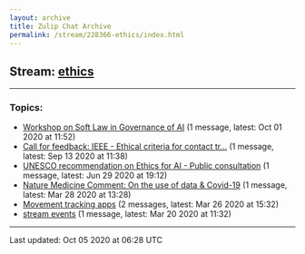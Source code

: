 ```yaml
---
layout: archive
title: Zulip Chat Archive
permalink: /stream/228366-ethics/index.html
---
```


## Stream: [ethics](https://claire4ai.github.io/archive/stream/228366-ethics/index.html)
---

### Topics:

* [Workshop on Soft Law in Governance of AI](topic/Workshop.20on.20Soft.20Law.20in.20Governance.20of.20AI.html) (1 message, latest: Oct 01 2020 at 11:52)
* [Call for feedback: IEEE - Ethical criteria for contact tr...](topic/Call.20for.20feedback.3A.20IEEE.20-.20Ethical.20criteria.20for.20contact.20tr.2E.2E.2E.html) (1 message, latest: Sep 13 2020 at 11:38)
* [UNESCO recommendation on Ethics for AI - Public consultation](topic/UNESCO.20recommendation.20on.20Ethics.20for.20AI.20-.20Public.20consultation.html) (1 message, latest: Jun 29 2020 at 19:12)
* [Nature Medicine Comment: On the use of data & Covid-19](topic/Nature.20Medicine.20Comment.3A.20On.20the.20use.20of.20data.20.26.20Covid-19.html) (1 message, latest: Mar 28 2020 at 13:28)
* [Movement tracking apps](topic/Movement.20tracking.20apps.html) (2 messages, latest: Mar 26 2020 at 15:32)
* [stream events](topic/stream.20events.html) (1 message, latest: Mar 20 2020 at 11:32)

<hr><p>Last updated: Oct 05 2020 at 06:28 UTC</p>